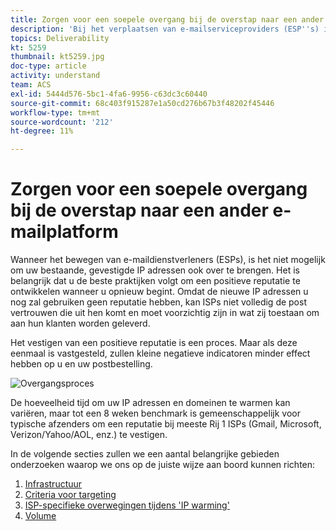 ```yaml
---
title: Zorgen voor een soepele overgang bij de overstap naar een ander e-mailplatform.
description: 'Bij het verplaatsen van e-mailserviceproviders (ESP''s) is het niet mogelijk om ook een overgang te maken naar uw bestaande, gevestigde IP-adressen. Het is belangrijk dat u de beste praktijken volgt om een positieve reputatie te ontwikkelen wanneer u opnieuw begint. '
topics: Deliverability
kt: 5259
thumbnail: kt5259.jpg
doc-type: article
activity: understand
team: ACS
exl-id: 5444d576-5bc1-4fa6-9956-c63dc3c60440
source-git-commit: 68c403f915287e1a50cd276b67b3f48202f45446
workflow-type: tm+mt
source-wordcount: '212'
ht-degree: 11%

---
```


# Zorgen voor een soepele overgang bij de overstap naar een ander e-mailplatform

Wanneer het bewegen van e-maildienstverleners (ESPs), is het niet mogelijk om uw bestaande, gevestigde IP adressen ook over te brengen. Het is belangrijk dat u de beste praktijken volgt om een positieve reputatie te ontwikkelen wanneer u opnieuw begint. Omdat de nieuwe IP adressen u nog zal gebruiken geen reputatie hebben, kan ISPs niet volledig de post vertrouwen die uit hen komt en moet voorzichtig zijn in wat zij toestaan om aan hun klanten worden geleverd.

Het vestigen van een positieve reputatie is een proces. Maar als deze eenmaal is vastgesteld, zullen kleine negatieve indicatoren minder effect hebben op u en uw postbestelling.

![Overgangsproces](../assets/transition-process.png)

De hoeveelheid tijd om uw IP adressen en domeinen te warmen kan variëren, maar tot een 8 weken benchmark is gemeenschappelijk voor typische afzenders om een reputatie bij meeste Rij 1 ISPs (Gmail, Microsoft, Verizon/Yahoo/AOL, enz.) te vestigen.

In de volgende secties zullen we een aantal belangrijke gebieden onderzoeken waarop we ons op de juiste wijze aan boord kunnen richten:

1. [Infrastructuur](/help/transition-process/infrastructure.md)
2. [Criteria voor targeting](/help/transition-process/targeting-criteria.md)
3. [ISP-specifieke overwegingen tijdens &#39;IP warming&#39;](/help/transition-process/isp-specific-considerations-during-ip-warming.md)
4. [Volume](/help/transition-process/volume.md)
